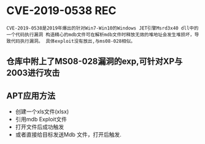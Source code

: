 # CVE-2019-0538 REC
`
CVE-2019-0538是2019年爆出的针对Win7-Win10的Windows JET引擎Msrd3x40 dll中的一个代码执行漏洞
构造精心的mdb文件可在解析mdb文件时释放无效的堆地址会发生堆损坏，导致代码执行漏洞。
具体exploit没有放出,与ms08-028相似。
`
## 仓库中附上了MS08-028漏洞的exp,可针对XP与2003进行攻击

## APT应用方法
+ 创建一个xls文件(xlsx)
+ 引用mdb Exploit文件
+ 打开文件后成功触发
+ 或者直接给目标发送Mdb 文件，打开后触发.
